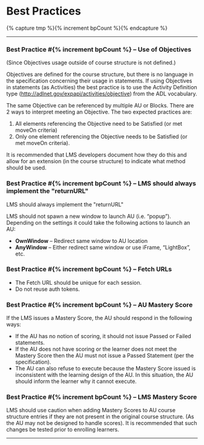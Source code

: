 ---
---

# Best Practices
{% capture tmp %}{% increment bpCount %}{% endcapture %}

------

### Best Practice #{% increment bpCount %} – Use of Objectives

(Since Objectives usage outside of course structure is not defined.)

Objectives are defined for the course structure, but there is no language in the specification concerning their usage in statements. If using Objectives in statements (as Activities) the best practice is to use the Activity Definition type (http://adlnet.gov/expapi/activities/objective) from the ADL vocabulary.

The same Objective can be referenced by multiple AU or Blocks. There are 2 ways to interpret meeting an Objective. The two expected practices are:

1. All elements referencing the Objective need to be Satisfied (or met moveOn criteria)
1. Only one element referencing the Objective needs to be Satisfied (or met moveOn criteria).

It is recommended that LMS developers document how they do this and allow for an extension (in the course structure) to indicate what method should be used.

### Best Practice #{% increment bpCount %} – LMS should always implement the "returnURL"

LMS should always implement the "returnURL"

LMS should not spawn a new window to launch AU (i.e. “popup”). Depending on the settings it could take the following actions to launch an AU:

* **OwnWindow** – Redirect same window to AU location
* **AnyWindow** – Either redirect same window or use iFrame, “LightBox”, etc.

### Best Practice #{% increment bpCount %} – Fetch URLs

* The Fetch URL should be unique for each session.
* Do not reuse auth tokens.

### Best Practice #{% increment bpCount %} – AU Mastery Score

If the LMS issues a Mastery Score, the AU should respond in the following ways:

* If the AU has no notion of scoring, it should not issue Passed or Failed statements.
* If the AU does not have scoring or the learner does not meet the Mastery Score then the AU must not issue a Passed Statement (per the specification).
* The AU can also refuse to execute because the Mastery Score issued is inconsistent with the learning design of the AU. In this situation, the AU should inform the learner why it cannot execute.

### Best Practice #{% increment bpCount %} – LMS Mastery Score

LMS should use caution when adding Mastery Scores to AU course structure entries if they are not present in the original course structure. (As the AU may not be designed to handle scores). It is recommended that such changes be tested prior to enrolling learners.

------
